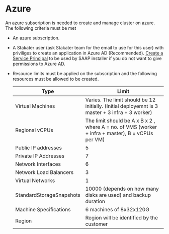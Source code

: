 # Azure

An azure subscription is needed to create and manage cluster on azure. The following criteria must be met

- An azure subscription.
- A Stakater user (ask Stakater team for the email to use for this user) with priviliges to create an application in Azure AD (Recommended). [Create a Service Principal](https://docs.openshift.com/container-platform/4.9/installing/installing_azure/installing-azure-account.html#installation-azure-service-principal_installing-azure-account) to be used by SAAP installer if you do not want to give permissions to Azure AD.
- Resource limits must be applied on the subscription and the following resources must be allowed to be created.

  |Type        | Limit |
  |------------|------------|
  | Virtual Machines | Varies. The limit should be 12 initially. (Initial deployemnt is 3 master + 3 infra + 3 worker) |
  | Regional vCPUs | The limit should be A x B x 2 , where A = no. of VMS (worker + infra + master), B = vCPUs per VM) |
  | Public IP addresses | 5 |
  | Private IP Addresses | 7 |
  | Network Interfaces | 6 |
  | Network Load Balancers   | 3 |
  | Virtual Networks | 1 |
  | StandardStorageSnapshots | 10000 (depends on how many disks are used) and backup duration |
  | Machine Specifications | 6 machines of 8x32x120G |
  | Region | Region will be identified by the customer |

